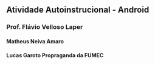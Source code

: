 ## Atividade Autoinstrucional - Android
### Prof. Flávio Velloso Laper
#### Matheus Neiva Amaro
#### Lucas Garoto Propraganda da FUMEC
